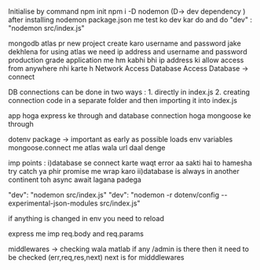 Initialise by command 
npm init
npm i -D nodemon (D-> dev dependency )
after installing nodemon package.json me test ko dev kar do and do "dev" : "nodemon src/index.js"

mongodb atlas pr new project create karo
username and password  jake dekhlena 
for using atlas we need ip address and username and password
production grade application me hm kabhi bhi ip address ki allow access from anywhere nhi karte h
Network Access
Database Access
Database -> connect

DB connections can be done in two ways : 1. directly in index.js  2. creating connection code in a separate folder and then importing it into index.js

app hoga express ke through and database connection hoga mongoose ke through

dotenv package -> important as early as possible loads env variables
mongoose.connect me atlas wala url daal denge

imp points : 
i)database se connect karte waqt error aa sakti hai to hamesha try catch  ya phir promise me wrap karo
ii)database is always in another continent toh async await lagana padega

"dev": "nodemon src/index.js"
"dev": "nodemon -r dotenv/config --experimental-json-modules src/index.js"

if anything is changed in env you need to reload

express me imp req.body and req.params 

middlewares -> checking wala matlab if any /admin is there then it need to be checked 
(err,req,res,next) next is for midddlewares
